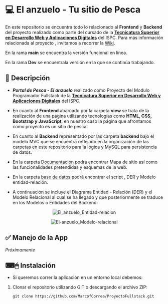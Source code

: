 # 💻 El anzuelo - Tu sitio de Pesca

En este repositorio se encuentra todo lo relacionado al **Frontend** y **Backend** del proyecto realizado como parte del cursado de la **[Tecnicatura Superior en Desarrollo Web y Aplicaciones Digitales](https://ispc.prod.tucampus.org/tecnicatura-web/)**  del ISPC. Para más información relacionada al proyecto , invitamos a recorrer la [Wiki](https://github.com/MarcofCorrea/ProyectoFullstack/wiki).

En la rama **main** se encuentra la versión funcional en línea.

En la rama **Dev** se encuentrala versión en la que se continúa trabajando.

## 📝 Descripción

- ***Portal de Pesca - El anzuelo*** realizado como Proyecto del Modulo Programador Fullstack de la **[Tecnicatura Superior en Desarrollo Web y Aplicaciones Digitales](https://ispc.prod.tucampus.org/tecnicatura-web/)**  del ISPC.

- En cuanto al **Frontend** abarcado por la carpeta **view** se trata de la realización de una página utilizando tecnologías como **HTML, CSS, Bootstrap y JavaScript**, en nuestro caso la página que afrontamos como proyecto es un sitio de pesca. 

- En cuanto al **Backend**  representado por las carpeta **backend** bajo el modelo MVC que se encuentra reflejado en la organización de las carpetas en este repositorio para la lógica y MySQL para persistencia de datos. 

- En la carpeta [Documentación](https://github.com/MarcofCorrea/ProyectoFullstack/tree/main/Documentaci%C3%B3n) podrá encontrar Mapa de sitio así como las funcionalidades pretendidas y esquemas de la web.

- En la carpeta [base de datos](https://github.com/MarcofCorrea/ProyectoFullstack/tree/main/base%20de%20datos) podrá encontrar el script , DER y Modelo entidad-relación.

- A continuación se incluye el Diagrama Entidad - Relación (DER) y el Modelo Relacional al cual se ha llegado y que posteriormente se traduce en los Modelos o Entidades del Backend:
<div align="center">

![El_anzuelo_Entidad-relacion](https://user-images.githubusercontent.com/99567012/196561043-996df35f-eab2-40cb-8a7a-6e903adaaf35.jpeg)

![El-anzuelo_Modelo-relacional](https://user-images.githubusercontent.com/99567012/197816227-bdaa0437-4854-40b0-a77c-a95d4a76890d.png)


</div>

## ✅ Manejo de la App
_Próximamente_

## ⌨🖱 Instalación
- Si queremos correr la aplicación en un entorno local debemos: 

1. Clonar el repositorio utilizando GIT o descargando el archivo ZIP:

    `git clone https://github.com/MarcofCorrea/ProyectoFullstack.git`

